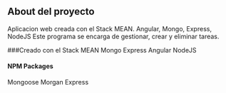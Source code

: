 ## About del proyecto
Aplicacion web creada con el Stack MEAN. Angular, Mongo, Express, NodeJS
Este programa se encarga de gestionar, crear y eliminar tareas.

###Creado con el Stack MEAN
Mongo
Express
Angular
NodeJS


#### NPM Packages
Mongoose
Morgan
Express
